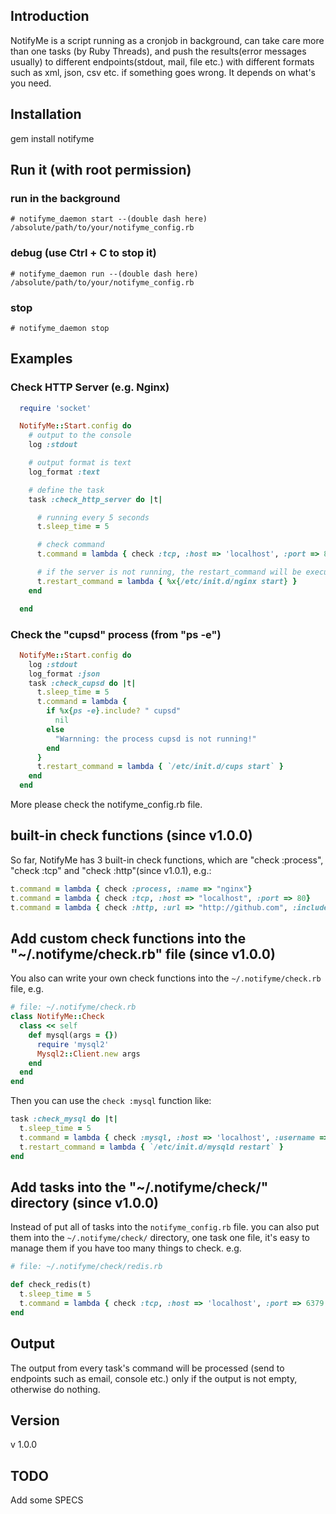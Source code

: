 ## Introduction

NotifyMe is a script running as a cronjob in background,  can take care more than one tasks (by Ruby Threads), and push the results(error messages usually) to different endpoints(stdout, mail, file etc.) with different formats such as xml, json, csv etc. if something goes wrong. It depends on what's you need.

## Installation

gem install notifyme

## Run it (with root permission)

### run in the background

    # notifyme_daemon start --(double dash here) /absolute/path/to/your/notifyme_config.rb

### debug (use Ctrl + C to stop it)

    # notifyme_daemon run --(double dash here) /absolute/path/to/your/notifyme_config.rb

### stop

    # notifyme_daemon stop

## Examples

### Check HTTP Server (e.g. Nginx)

```ruby
  require 'socket'

  NotifyMe::Start.config do
    # output to the console
    log :stdout

    # output format is text
    log_format :text

    # define the task 
    task :check_http_server do |t| 

      # running every 5 seconds
      t.sleep_time = 5 

      # check command
      t.command = lambda { check :tcp, :host => 'localhost', :port => 80 }

      # if the server is not running, the restart_command will be executed
      t.restart_command = lambda { %x{/etc/init.d/nginx start} }
    end 

  end
```

### Check the "cupsd" process (from "ps -e")

```ruby
  NotifyMe::Start.config do
    log :stdout
    log_format :json 
    task :check_cupsd do |t| 
      t.sleep_time = 5 
      t.command = lambda {
        if %x{ps -e}.include? " cupsd"
          nil 
        else
          "Warnning: the process cupsd is not running!"
        end 
      }   
      t.restart_command = lambda { `/etc/init.d/cups start` }   
    end 
  end
```

More please check the notifyme_config.rb file.

## built-in check functions (since v1.0.0)

So far, NotifyMe has 3 built-in check functions, which are "check :process", "check :tcp" and "check :http"(since v1.0.1), e.g.:

```ruby
t.command = lambda { check :process, :name => "nginx"}
t.command = lambda { check :tcp, :host => "localhost", :port => 80}
t.command = lambda { check :http, :url => "http://github.com", :include => 'Social Coding'}
```

## Add custom check functions into the "~/.notifyme/check.rb" file (since v1.0.0)

You also can write your own check functions into the `~/.notifyme/check.rb` file, e.g.

```ruby
# file: ~/.notifyme/check.rb
class NotifyMe::Check
  class << self
    def mysql(args = {}) 
      require 'mysql2'
      Mysql2::Client.new args 
    end 
  end 
end
```

Then you can use the `check :mysql` function like:

```ruby
task :check_mysql do |t|
  t.sleep_time = 5
  t.command = lambda { check :mysql, :host => 'localhost', :username => 'root', :password => 'pa$$' }
  t.restart_command = lambda { `/etc/init.d/mysqld restart` }
end
```

## Add tasks into the "~/.notifyme/check/" directory (since v1.0.0)

Instead of put all of tasks into the `notifyme_config.rb` file. you can also put them into the `~/.notifyme/check/` directory, one task one file, it's easy to manage them if you have too many things to check.
e.g.

```ruby
# file: ~/.notifyme/check/redis.rb

def check_redis(t)
  t.sleep_time = 5
  t.command = lambda { check :tcp, :host => 'localhost', :port => 6379 }
end
```

## Output

The output from every task's command will be processed (send to endpoints such as email, console etc.) only if the output is not empty, otherwise do nothing.

## Version

v 1.0.0

## TODO

Add some SPECS
